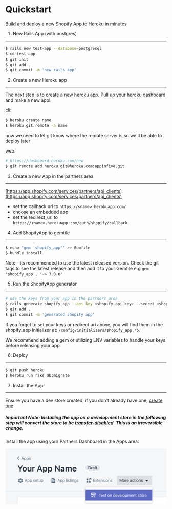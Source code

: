 Quickstart
==========

Build and deploy a new Shopify App to Heroku in minutes

1. New Rails App (with postgres)
--------------------------------

```sh
$ rails new test-app --database=postgresql
$ cd test-app
$ git init
$ git add .
$ git commit -m 'new rails app'
```

2. Create a new Heroku app
--------------------------

The next step is to create a new heroku app. Pull up your heroku dashboard and make a new app!

cli:
```sh
$ heroku create name
$ heroku git:remote -a name
```

now we need to let git know where the remote server is so we'll be able to deploy later

web:
```sh
# https://dashboard.heroku.com/new
$ git remote add heroku git@heroku.com:appinfive.git
```

3. Create a new App in the partners area
-----------------------------------------
[https://app.shopify.com/services/partners/api_clients](https://app.shopify.com/services/partners/api_clients)
* set the callback url to `https://<name>.herokuapp.com/`
* choose an embedded app
* set the redirect_uri to `https://<name>.herokuapp.com/auth/shopify/callback`


4. Add ShopifyApp to gemfile
----------------------------
```sh
$ echo "gem 'shopify_app'" >> Gemfile
$ bundle install
```

Note - its recommended to use the latest released version. Check the git tags to see the latest release and then add it to your Gemfile e.g `gem 'shopify_app', '~> 7.0.0'`

5. Run the ShopifyApp generator
-------------------------------
```sh
# use the keys from your app in the partners area
$ rails generate shopify_app --api_key <shopify_api_key> --secret <shopify_api_secret>
$ git add .
$ git commit -m 'generated shopify app'
```

If you forget to set your keys or redirect uri above, you will find them in the shopify_app initializer at: `/config/initializers/shopify_app.rb`.

We recommend adding a gem or utilizing ENV variables to handle your keys before releasing your app.

6. Deploy
---------
```sh
$ git push heroku
$ heroku run rake db:migrate
```

7. Install the App!
-------------------
 Ensure you have a dev store created, if you don't already have one, [create one](https://help.shopify.com/en/api/getting-started/making-your-first-request#create-a-development-store).

##### Important Note: Installing the app on a development store in the following step will convert the store to be [transfer-disabled](https://help.shopify.com/en/api/guides/store-transfers#transfer-disabled-stores). This is an irreversible change.

Install the app using your Partners Dashboard in the Apps area.

![Installing an App on a dev store using partners dashboard](/docs/install-on-dev-shop.png)
